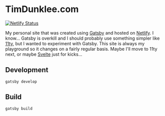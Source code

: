 # TimDunklee.com
[![Netlify Status](https://api.netlify.com/api/v1/badges/f32d4958-d00f-4409-9036-80f64612159c/deploy-status)](https://app.netlify.com/sites/timdunklee/deploys)

My personal site that was created using [Gatsby](https://www.gatsbyjs.org/) and hosted on [Netlify](https://www.netlify.com/). I know... Gatsby is overkill and I should probably use something simpler like [11ty](https://www.11ty.dev/), but I wanted to experiment with Gatsby. This site is always my playground so it changes on a fairly regular basis. Maybe I'll move to 11ty next, or maybe [Svelte](https://svelte.dev/) just for kicks...

## Development
`gatsby develop`

## Build
`gatsby build`
